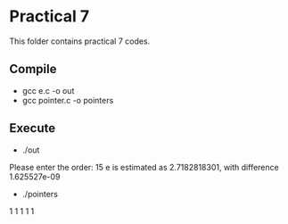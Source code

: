 # Practical 7

This folder contains practical 7 codes.

## Compile

* gcc e.c -o out
* gcc pointer.c -o pointers

## Execute

* ./out

Please enter the order:
15
e is estimated as 2.7182818301, with difference 1.625527e-09

* ./pointers

 1  1  1  1  1
 
